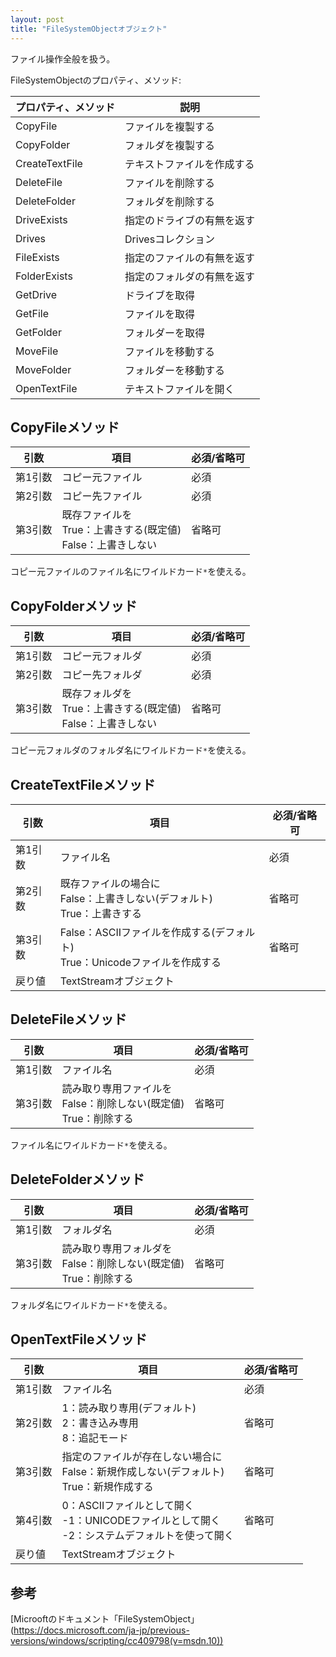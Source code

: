 ```yaml
---
layout: post
title: "FileSystemObjectオブジェクト"
---
```


ファイル操作全般を扱う。
 
FileSystemObjectのプロパティ、メソッド:

|プロパティ、メソッド|説明|
|---|---|
|CopyFile|ファイルを複製する|
|CopyFolder|フォルダを複製する|
|CreateTextFile|テキストファイルを作成する|
|DeleteFile|ファイルを削除する|
|DeleteFolder|フォルダを削除する|
|DriveExists|指定のドライブの有無を返す|
|Drives|Drivesコレクション|
|FileExists|指定のファイルの有無を返す|
|FolderExists|指定のフォルダの有無を返す|
|GetDrive|ドライブを取得|
|GetFile|ファイルを取得|
|GetFolder|フォルダーを取得|
|MoveFile|ファイルを移動する|
|MoveFolder|フォルダーを移動する|
|OpenTextFile|テキストファイルを開く|

## CopyFileメソッド

|引数|項目|必須/省略可|
|---|---|---|
|第1引数|コピー元ファイル|必須|
|第2引数|コピー先ファイル|必須|
|第3引数|既存ファイルを<br />True：上書きする(既定値)<br />False：上書きしない|省略可|

コピー元ファイルのファイル名にワイルドカード`*`を使える。

## CopyFolderメソッド

|引数|項目|必須/省略可|
|---|---|---|
|第1引数|コピー元フォルダ|必須|
|第2引数|コピー先フォルダ|必須|
|第3引数|既存フォルダを<br />True：上書きする(既定値)<br />False：上書きしない|省略可|

コピー元フォルダのフォルダ名にワイルドカード`*`を使える。

## CreateTextFileメソッド

|引数|項目|必須/省略可|
|---|---|---|
|第1引数|ファイル名|必須|
|第2引数|既存ファイルの場合に<br />False：上書きしない(デフォルト)<br />True：上書きする|省略可|
|第3引数|False：ASCIIファイルを作成する(デフォルト)<br />True：Unicodeファイルを作成する|省略可|
|戻り値|TextStreamオブジェクト||

## DeleteFileメソッド

|引数|項目|必須/省略可|
|---|---|---|
|第1引数|ファイル名|必須|
|第3引数|読み取り専用ファイルを<br />False：削除しない(既定値)<br />True：削除する|省略可|

ファイル名にワイルドカード`*`を使える。

## DeleteFolderメソッド

|引数|項目|必須/省略可|
|---|---|---|
|第1引数|フォルダ名|必須|
|第3引数|読み取り専用フォルダを<br />False：削除しない(既定値)<br />True：削除する|省略可|

フォルダ名にワイルドカード`*`を使える。

## OpenTextFileメソッド

|引数|項目|必須/省略可|
|---|---|---|
|第1引数|ファイル名|必須|
|第2引数|1：読み取り専用(デフォルト)<br />2：書き込み専用<br />8：追記モード|省略可|
|第3引数|指定のファイルが存在しない場合に<br />False：新規作成しない(デフォルト)<br />True：新規作成する|省略可|
|第4引数|0：ASCIIファイルとして開く<br />-1：UNICODEファイルとして開く<br />-2：システムデフォルトを使って開く|省略可|
|戻り値|TextStreamオブジェクト||

## 参考
[Microoftのドキュメント「FileSystemObject」(https://docs.microsoft.com/ja-jp/previous-versions/windows/scripting/cc409798(v=msdn.10))




